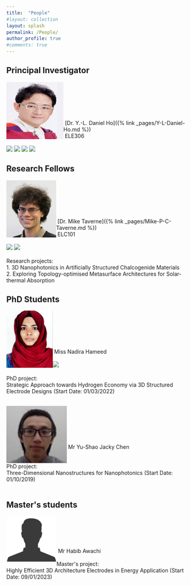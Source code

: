 ```yaml
---
title:  "People"
#layout: collection
layout: splash
permalink: /People/
author_profile: true
#comments: true
---
```

## Principal Investigator 

<p align="center">
<!--  
<img src="/assets/profiles/Daniel_Ho-1.png" style="float: left;height: 150px"/>
  <a href="https://nanophotonicenglab.github.io/Y-L-Daniel-Ho/"><img src="/assets/profiles/Daniel_Ho-1.png" style="float: left;height: 150px"/></a> 
 -->
  <a href="{% link _pages/Y-L-Daniel-Ho.md %}"><img src="/assets/profiles/Daniel_Ho-1.png" style="float: left;height: 150px"/></a> 
  <br><br><br><br><br> 
</p>
&nbsp;[Dr. Y.-L. Daniel Ho]({% link _pages/Y-L-Daniel-Ho.md %})<br>
&nbsp;ELE306<br>
&nbsp;<daniel.ho@northumbria.ac.uk><br> 
  <a href="https://www.northumbria.ac.uk/about-us/our-staff/h/daniel-ho/"><img src="{{ site.url }}{{ site.baseurl }}/assets/profiles/nuw.png" style="left;width: 2.5%; border: none; text-decoration: none"/></a> 
  <a href="https://scholar.google.co.uk/citations?user=LNZN_NIAAAAJ"><img src="{{ site.url }}{{ site.baseurl }}/assets/profiles/google.png" style="width: 2.5%; border: none; text-decoration: none"/></a> 
  <a href="https://www.linkedin.com/in/quantumgeezer/"><img src="{{ site.url }}{{ site.baseurl }}/assets/profiles/linkedin.png" style="width: 2.5%; border: none; text-decoration: none"/></a> 
  <a href="https://twitter.com/ilhaformosa"><img src="{{ site.url }}{{ site.baseurl }}/assets/profiles/Twitter-Logo-2.png" style="width: 2.5%; border: none; text-decoration: none"/></a>
&nbsp;
&nbsp;
&nbsp;


## Research Fellows 

<p align="center">
<!--   
  <img src="/assets/profiles/profile_im_MT.jpg" style="float: left;height: 150px"/>
 -->  
  <a href="{% link _pages/Mike-P-C-Taverne.md %}"><img src="/assets/profiles/profile_im_MT.jpg" style="float: left;height: 150px"/></a> 
  <br><br><br><br><br>
</p>
&nbsp;[Dr. Mike Taverne]({% link _pages/Mike-P-C-Taverne.md %})<br>
&nbsp;ELC101<br>
&nbsp;<mike.taverne@northumbria.ac.uk><br> 
  <a href="https://www.northumbria.ac.uk/about-us/our-staff/t/mike-taverne/"><img src="{{ site.url }}{{ site.baseurl }}/assets/profiles/nuw.png" style="left;width: 2.5%; border: none; text-decoration: none"/></a> 
  <a href="https://scholar.google.com/citations?user=9sFGPrEAAAAJ"><img src="{{ site.url }}{{ site.baseurl }}/assets/profiles/google.png" style="width: 2.5%; border: none; text-decoration: none"/></a> 
  <br><br>
Research projects:<br>  
1. 3D Nanophotonics in Artificially Structured Chalcogenide Materials<br> 
2. Exploring Topology-optimised Metasurface Architectures for Solar-thermal Absorption

## PhD Students

<p align="center">
  <img src="/assets/profiles/profile_im_NH.jpg" style="float: left;height: 150px"/> 
  <br><br><br><br><br>  
</p>
&nbsp;Miss Nadira Hameed<br>
&nbsp;<nadira.p@northumbria.ac.uk><br> 
  <a href="https://www.linkedin.com/in/nadira-hameed94/"><img src="{{ site.url }}{{ site.baseurl }}/assets/profiles/linkedin.png" style="width: 2.5%; border: none; text-decoration: none"/></a>
  <br><br>
PhD project:<br>
Strategic Approach towards Hydrogen Economy via 3D Structured Electrode Designs (Start Date: 01/03/2022)
&nbsp;
&nbsp;
&nbsp;

## <!--## External PhD Students-->

<p align="center">
   <img src="/assets/profiles/profile_im_YSJC.jpg" style="float: left;height: 150px"/>
  <br><br><br><br><br>  
</p>
&nbsp;Mr Yu-Shao Jacky Chen<br>
&nbsp;<ag19934@bristol.ac.uk><br> 
  <br>
PhD project:<br>
Three-Dimensional Nanostructures for Nanophotonics (Start Date: 01/10/2019)<br>
&nbsp;
&nbsp;
&nbsp;

## Master's students

<p align="center">
   <img src="/assets/profiles/profile_im_default_1.jpg" style="float: left;height: 120px"/>
  <br><br><br><br>  
</p> 
&nbsp;Mr Habib Awachi<br> 
&nbsp;<habib.awachi@northumbria.ac.uk><br>     
Master's project:<br>
Highly Efficient 3D Architecture Electrodes in Energy Application (Start Date: 09/01/2023)<br>
&nbsp;
&nbsp;
&nbsp;

<!--
<p align="center">
  <a> <img src="/assets/profiles/profile_im_default_1.jpg" style="float: left;height: 150px"/> </a>
  &nbsp;
  &nbsp;
  &nbsp;
  &nbsp;
  &nbsp;
  <a> <img src="/assets/profiles/profile_im_default_1.jpg" style="float: left;height: 150px"/> </a> 
  &nbsp;
  &nbsp;
  &nbsp;
  &nbsp;
  &nbsp;
  <a> <img src="/assets/profiles/profile_im_default_1.jpg" style="float: left;height: 150px"/> </a>
  &nbsp;
  &nbsp;
  &nbsp;
  &nbsp;
  &nbsp;
</p>
<p align="center">
  <a> Mr Thomas Taylor </a>
  &nbsp;
  &nbsp;
  &nbsp;
  &nbsp;
  &nbsp;
  &nbsp;
  &nbsp;
  &nbsp;
  &nbsp;
  &nbsp;
  <a> Mr Kian Meadows </a> 
  &nbsp;
  &nbsp;
  &nbsp;
  &nbsp;
  &nbsp;
  &nbsp;
  &nbsp;
  &nbsp;
  &nbsp;
  &nbsp;
  <a> Mr Habib Awachi </a>
  &nbsp;
  &nbsp;
  &nbsp;
  &nbsp;
  &nbsp;
</p>
-->


<!--<p align="center">
   <img src="/assets/profiles/profile_im_default_1.jpg" style="float: left;height: 120px"/>
  <br><br><br><br>  
</p>
&nbsp;Mr Thomas Taylor<br>
&nbsp;<tom4.taylor@northumbria.ac.uk><br>  
&nbsp;
&nbsp;
&nbsp;-->

<!--<p align="center">
   <img src="/assets/profiles/profile_im_default_1.jpg" style="float: left;height: 120px"/>
  <br><br><br><br>  
</p> 
&nbsp;Mr Kian Meadows<br>
&nbsp;<kian.meadows@northumbria.ac.uk><br>  
&nbsp;
&nbsp;
&nbsp;-->

 
<!--<p align="center">
  <b>Some Links:</b><br>
  <a href="#">Link 1</a> |
  <a href="#">Link 2</a> |
  <a href="#">Link 3</a>
  <br><br>
  <img src="{{ site.url }}{{ site.baseurl }}/assets/profiles/Daniel_Ho-1.png" style="float: left;height: 120px"/>
  <br><br>
  <img src="http://s.4cdn.org/image/title/105.gif">
  <img src="/assets/profiles/Daniel_Ho-1.png">
</p>-->

<!--![image-left]({{ site.url }}{{ site.baseurl }}/assets/profiles/profile_im_default_1.jpg){: .align-left height="2"}
The rest of this paragraph is filler for the sake of seeing the text wrap around the 150×150 image, which is **left aligned**.
The rest of this paragraph is filler for the sake of seeing the text wrap around the 150×150 image, which is **left aligned**.
The rest of this paragraph is filler for the sake of seeing the text wrap around the 150×150 image, which is **left aligned**.
The rest of this paragraph is filler for the sake of seeing the text wrap around the 150×150 image, which is **left aligned**.-->
<!--<figure style="width: 150px" class="align-left">
  <img src="{{ site.url }}{{ site.baseurl }}/assets/profiles/profile_im_default_1.jpg" alt="">
  <figcaption>Itty-bitty caption.</figcaption>
</figure>
Thomas Taylor<br>&nbsp;
*Final year project student working on developing code for a python-based component control graphical user interface (GUI) for the in-house built Fourier image spectroscopy (FIS) system.*<br>&nbsp;
The rest of this paragraph is filler for the sake of seeing the text wrap around the 150×150 image, which is **left aligned**.
As you can see the should be some space above, below, and to the right of the image. The text should not be creeping on the image. Creeping is just not right. Images need breathing room too. Let them speak like you words. Let them do their jobs without any hassle from the text. In about one more sentence here, we'll see that the text moves from the right of the image down below the image in seamless transition. Again, letting the do it's thing. Mission accomplished!-->
<!--<img src="{{ site.url }}{{ site.baseurl }}/assets/profiles/profile_im_HT.jpg" style="float: left;height: 120px"/>&nbsp;
Kian Meadows<br>&nbsp;
*Final year project student working on developing code for a python-based component control graphical user interface (GUI) for the in-house built Fourier image spectroscopy (FIS) system.*<br>&nbsp;-->


